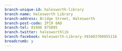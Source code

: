 ```yaml
---
branch-unique-id: halesworth-library
branch-name: Halesworth Library
branch-address: Bridge Street, Halesworth
branch-post-code: IP19 8AD
branch-tel: 01986 875095
branch-twitter: halesworthlib
branch-facebook: Halesworth-Library-391603700955116
breadcrumb: y
---
```

